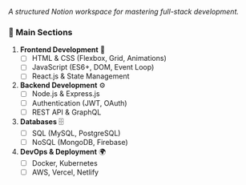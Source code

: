*A structured Notion workspace for mastering full-stack development.*


### **📁 Main Sections**

1. **Frontend Development** 🎨
    - [ ]  HTML & CSS (Flexbox, Grid, Animations)
    - [ ]  JavaScript (ES6+, DOM, Event Loop)
    - [ ]  React.js & State Management
2. **Backend Development** ⚙️
    - [ ]  Node.js & Express.js
    - [ ]  Authentication (JWT, OAuth)
    - [ ]  REST API & GraphQL
3. **Databases** 🗄️
    - [ ]  SQL (MySQL, PostgreSQL)
    - [ ]  NoSQL (MongoDB, Firebase)
4. **DevOps & Deployment** 🌍
    - [ ]  Docker, Kubernetes
    - [ ]  AWS, Vercel, Netlify
